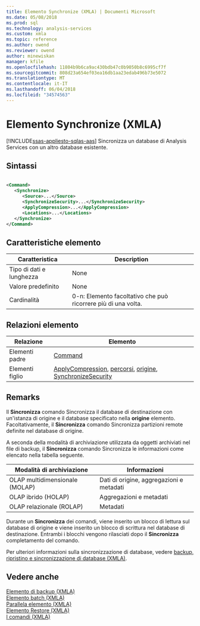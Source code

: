 ```yaml
---
title: Elemento Synchronize (XMLA) | Documenti Microsoft
ms.date: 05/08/2018
ms.prod: sql
ms.technology: analysis-services
ms.custom: xmla
ms.topic: reference
ms.author: owend
ms.reviewer: owend
author: minewiskan
manager: kfile
ms.openlocfilehash: 11804b9b6ca9ac430bdb47c0b9050b8c6995cf7f
ms.sourcegitcommit: 808d23a654ef03ea16db1aa23edab496b73e5072
ms.translationtype: MT
ms.contentlocale: it-IT
ms.lasthandoff: 06/04/2018
ms.locfileid: "34574563"
---
```

# <a name="synchronize-element-xmla"></a>Elemento Synchronize (XMLA)
[!INCLUDE[ssas-appliesto-sqlas-aas](../../../includes/ssas-appliesto-sqlas-aas.md)]
  Sincronizza un database di Analysis Services con un altro database esistente.  
  
## <a name="syntax"></a>Sintassi  
  
```xml  
  
<Command>  
   <Synchronize>  
      <Source>...</Source>  
      <SynchronizeSecurity>...</SynchronizeSecurity>  
      <ApplyCompression>...</ApplyCompression>  
      <Locations>...</Locations>  
   </Synchronize>  
</Command>  
```  
  
## <a name="element-characteristics"></a>Caratteristiche elemento  
  
|Caratteristica|Description|  
|--------------------|-----------------|  
|Tipo di dati e lunghezza|None|  
|Valore predefinito|None|  
|Cardinalità|0-n: Elemento facoltativo che può ricorrere più di una volta.|  
  
## <a name="element-relationships"></a>Relazioni elemento  
  
|Relazione|Elemento|  
|------------------|-------------|  
|Elementi padre|[Command](../../../analysis-services/xmla/xml-elements-properties/command-element-xmla.md)|  
|Elementi figlio|[ApplyCompression](../../../analysis-services/xmla/xml-elements-properties/applycompression-element-xmla.md), [percorsi](../../../analysis-services/xmla/xml-elements-properties/locations-element-xmla.md), [origine](../../../analysis-services/xmla/xml-elements-properties/source-element-synchronize-xmla.md), [SynchronizeSecurity](../../../analysis-services/xmla/xml-elements-properties/synchronizesecurity-element-xmla.md)|  
  
## <a name="remarks"></a>Remarks  
 Il **Sincronizza** comando Sincronizza il database di destinazione con un'istanza di origine e il database specificato nella **origine** elemento. Facoltativamente, il **Sincronizza** comando Sincronizza partizioni remote definite nel database di origine.  
  
 A seconda della modalità di archiviazione utilizzata da oggetti archiviati nel file di backup, il **Sincronizza** comando Sincronizza le informazioni come elencato nella tabella seguente.  
  
|Modalità di archiviazione|Informazioni|  
|------------------|-----------------|  
|OLAP multidimensionale (MOLAP)|Dati di origine, aggregazioni e metadati|  
|OLAP ibrido (HOLAP)|Aggregazioni e metadati|  
|OLAP relazionale (ROLAP)|Metadati|  
  
 Durante un **Sincronizza** dei comandi, viene inserito un blocco di lettura sul database di origine e viene inserito un blocco di scrittura nel database di destinazione. Entrambi i blocchi vengono rilasciati dopo il **Sincronizza** completamento del comando.  
  
 Per ulteriori informazioni sulla sincronizzazione di database, vedere [backup, ripristino e sincronizzazione di database &#40;XMLA&#41;](../../../analysis-services/multidimensional-models-scripting-language-assl-xmla/backing-up-restoring-and-synchronizing-databases-xmla.md).  
  
## <a name="see-also"></a>Vedere anche
 [Elemento di backup &#40;XMLA&#41;](../../../analysis-services/xmla/xml-elements-commands/backup-element-xmla.md)   
 [Elemento batch &#40;XMLA&#41;](../../../analysis-services/xmla/xml-elements-commands/batch-element-xmla.md)   
 [Parallela elemento &#40;XMLA&#41;](../../../analysis-services/xmla/xml-elements-properties/parallel-element-xmla.md)   
 [Elemento Restore &#40;XMLA&#41;](../../../analysis-services/xmla/xml-elements-commands/restore-element-xmla.md)   
 [I comandi &#40;XMLA&#41;](../../../analysis-services/xmla/xml-elements-commands/xml-elements-commands.md)  
  
  
